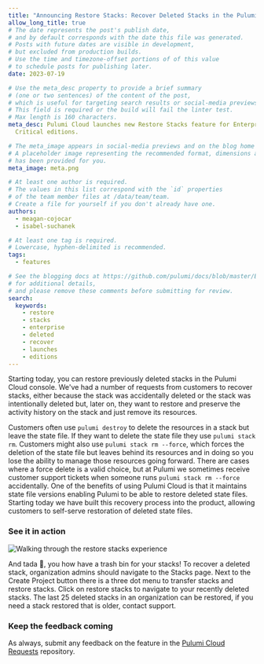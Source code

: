 ```yaml
---
title: "Announcing Restore Stacks: Recover Deleted Stacks in the Pulumi Cloud"
allow_long_title: true
# The date represents the post's publish date,
# and by default corresponds with the date this file was generated.
# Posts with future dates are visible in development,
# but excluded from production builds.
# Use the time and timezone-offset portions of of this value
# to schedule posts for publishing later.
date: 2023-07-19

# Use the meta_desc property to provide a brief summary
# (one or two sentences) of the content of the post,
# which is useful for targeting search results or social-media previews.
# This field is required or the build will fail the linter test.
# Max length is 160 characters.
meta_desc: Pulumi Cloud launches new Restore Stacks feature for Enterprise and Business
  Critical editions.

# The meta_image appears in social-media previews and on the blog home page.
# A placeholder image representing the recommended format, dimensions and aspect ratio
# has been provided for you.
meta_image: meta.png

# At least one author is required.
# The values in this list correspond with the `id` properties
# of the team member files at /data/team/team.
# Create a file for yourself if you don't already have one.
authors:
  - meagan-cojocar
  - isabel-suchanek

# At least one tag is required.
# Lowercase, hyphen-delimited is recommended.
tags:
  - features

# See the blogging docs at https://github.com/pulumi/docs/blob/master/BLOGGING.md.
# for additional details,
# and please remove these comments before submitting for review.
search:
  keywords:
    - restore
    - stacks
    - enterprise
    - deleted
    - recover
    - launches
    - editions
---
```


Starting today, you can restore previously deleted stacks in the Pulumi Cloud console. We've had a number of requests from customers to recover stacks, either because the stack was accidentally deleted or the stack was intentionally deleted but, later on, they want to restore and preserve the activity history on the stack and just remove its resources.

<!--more-->

Customers often use `pulumi destroy` to delete the resources in a stack but leave the state file. If they want to delete the state file they use `pulumi stack rm`. Customers might also use `pulumi stack rm --force`, which forces the deletion of the state file but leaves behind its resources and in doing so you lose the ability to manage those resources going forward. There are cases where a force delete is a valid choice, but at Pulumi we sometimes receive customer support tickets when someone runs `pulumi stack rm --force` accidentally. One of the benefits of using Pulumi Cloud is that it maintains state file versions enabling Pulumi to be able to restore deleted state files. Starting today we have built this recovery process into the product, allowing customers to self-serve restoration of deleted state files.

### See it in action

![Walking through the restore stacks experience](https://www.pulumi.com/uploads/restore-stacks.gif)

And tada 🎉, you how have a trash bin for your stacks! To recover a deleted stack, organization admins should navigate to the Stacks page. Next to the Create Project button there is a three dot menu to transfer stacks and restore stacks. Click on restore stacks to navigate to your recently deleted stacks. The last 25 deleted stacks in an organization can be restored, if you need a stack restored that is older, contact support.

### Keep the feedback coming

As always, submit any feedback on the feature in the [Pulumi Cloud Requests](https://github.com/pulumi/pulumi-cloud-requests/issues/new/choose) repository.
